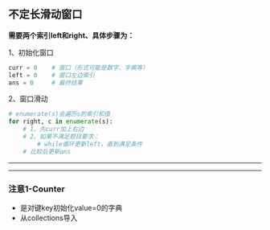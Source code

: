 ## 不定长滑动窗口

**需要两个索引left和right、具体步骤为：**

1、初始化窗口
```python
curr = 0    # 窗口（形式可能是数字、字典等）
left = 0    # 窗口左边索引
ans = 0     # 最终结果
```
2、窗口滑动
```python
# enumerate(s)会遍历s的索引和值
for right, c in enumerate(s):
    # 1、先curr加上右边
    # 2、如果不满足题目要求：
        # while循环更新left，直到满足条件
    # 比较后更新ans
```
<hr>
<hr>

### 注意1-Counter
* 是对键key初始化value=0的字典
* 从collections导入

